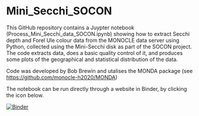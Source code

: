 # Mini_Secchi_SOCON

This GitHub repository contains a Juypter notebook (Process_Mini_Secchi_data_SOCON.ipynb) showing how to extract Secchi depth and Forel Ule colour data from the MONOCLE data server using Python, collected using the Mini-Secchi disk as part of the SOCON project. The code extracts data, does a basic quality control of it, and produces some plots of the geographical and statistical distribution of the data. 

Code was developed by Bob Brewin and utalises the MONDA package (see https://github.com/monocle-h2020/MONDA)

The notebook can be run directly through a website in Binder, by clicking the icon below.

[![Binder](https://mybinder.org/badge_logo.svg)](https://mybinder.org/v2/gh/rjbrewin/Mini_Secchi_SOCON/HEAD)
